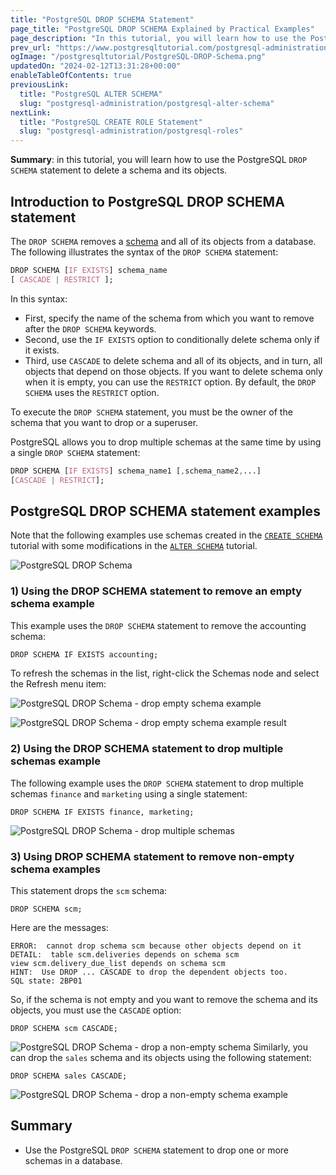 ```yaml
---
title: "PostgreSQL DROP SCHEMA Statement"
page_title: "PostgreSQL DROP SCHEMA Explained by Practical Examples"
page_description: "In this tutorial, you will learn how to use the PostgreSQL DROP SCHEMA statement to delete a schema and its objects."
prev_url: "https://www.postgresqltutorial.com/postgresql-administration/postgresql-drop-schema/"
ogImage: "/postgresqltutorial/PostgreSQL-DROP-Schema.png"
updatedOn: "2024-02-12T13:31:28+00:00"
enableTableOfContents: true
previousLink: 
  title: "PostgreSQL ALTER SCHEMA"
  slug: "postgresql-administration/postgresql-alter-schema"
nextLink: 
  title: "PostgreSQL CREATE ROLE Statement"
  slug: "postgresql-administration/postgresql-roles"
---
```





**Summary**: in this tutorial, you will learn how to use the PostgreSQL `DROP SCHEMA` statement to delete a schema and its objects.


## Introduction to PostgreSQL DROP SCHEMA statement

The `DROP SCHEMA` removes a [schema](postgresql-schema) and all of its objects from a database. The following illustrates the syntax of the `DROP SCHEMA` statement:


```css
DROP SCHEMA [IF EXISTS] schema_name 
[ CASCADE | RESTRICT ];
```
In this syntax:

* First, specify the name of the schema from which you want to remove after the `DROP SCHEMA` keywords.
* Second, use the `IF EXISTS` option to conditionally delete schema only if it exists.
* Third, use `CASCADE` to delete schema and all of its objects, and in turn, all objects that depend on those objects. If you want to delete schema only when it is empty, you can use the `RESTRICT` option. By default, the `DROP SCHEMA` uses the `RESTRICT` option.

To execute the `DROP SCHEMA` statement, you must be the owner of the schema that you want to drop or a superuser.

PostgreSQL allows you to drop multiple schemas at the same time by using a single `DROP SCHEMA` statement:


```css
DROP SCHEMA [IF EXISTS] schema_name1 [,schema_name2,...] 
[CASCADE | RESTRICT];
```

## PostgreSQL DROP SCHEMA statement examples

Note that the following examples use schemas created in the [`CREATE SCHEMA`](postgresql-create-schema) tutorial with some modifications in the [`ALTER SCHEMA`](postgresql-alter-schema) tutorial.

![PostgreSQL DROP Schema](/postgresqltutorial/PostgreSQL-DROP-Schema.png)
### 1\) Using the DROP SCHEMA statement to remove an empty schema example

This example uses the `DROP SCHEMA` statement to remove the accounting schema:


```css
DROP SCHEMA IF EXISTS accounting;
```
To refresh the schemas in the list, right\-click the Schemas node and select the Refresh menu item:


![PostgreSQL DROP Schema - drop empty schema example](/postgresqltutorial/PostgreSQL-DROP-Schema-drop-empty-schema-example.png)

![PostgreSQL DROP Schema - drop empty schema example result](/postgresqltutorial/PostgreSQL-DROP-Schema-drop-empty-schema-example-result.png)

### 2\) Using the DROP SCHEMA statement to drop multiple schemas example

The following example uses the `DROP SCHEMA` statement to drop multiple schemas `finance` and `marketing` using a single statement:


```
DROP SCHEMA IF EXISTS finance, marketing;
```

![PostgreSQL DROP Schema - drop multiple schemas](/postgresqltutorial/PostgreSQL-DROP-Schema-drop-multiple-schemas.png)

### 3\) Using DROP SCHEMA statement to remove non\-empty schema examples

This statement drops the `scm` schema:


```
DROP SCHEMA scm;
```
Here are the messages:


```
ERROR:  cannot drop schema scm because other objects depend on it
DETAIL:  table scm.deliveries depends on schema scm
view scm.delivery_due_list depends on schema scm
HINT:  Use DROP ... CASCADE to drop the dependent objects too.
SQL state: 2BP01
```
So, if the schema is not empty and you want to remove the schema and its objects, you must use the `CASCADE` option:


```
DROP SCHEMA scm CASCADE;
```

![PostgreSQL DROP Schema - drop a non-empty schema](/postgresqltutorial/PostgreSQL-DROP-Schema-drop-a-non-empty-schema.png)
Similarly, you can drop the `sales` schema and its objects using the following statement:


```
DROP SCHEMA sales CASCADE;
```

![PostgreSQL DROP Schema - drop a non-empty schema example](/postgresqltutorial/PostgreSQL-DROP-Schema-drop-a-non-empty-schema-example.png)

## Summary

* Use the PostgreSQL `DROP SCHEMA` statement to drop one or more schemas in a database.

